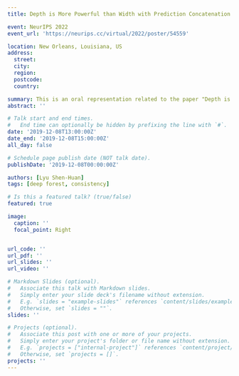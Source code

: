 ```yaml
---
title: Depth is More Powerful than Width with Prediction Concatenation in Deep Forest

event: NeurIPS 2022
event_url: 'https://neurips.cc/virtual/2022/poster/54559'

location: New Orleans, Louisiana, US
address:
  street: 
  city: 
  region: 
  postcode: 
  country: 

summary: This is an oral representation related to the paper "Depth is More Powerful than Width with Prediction Concatenation in Deep Forest".
abstract: ''

# Talk start and end times.
#   End time can optionally be hidden by prefixing the line with `#`.
date: '2019-12-08T13:00:00Z'
date_end: '2019-12-08T15:00:00Z'
all_day: false

# Schedule page publish date (NOT talk date).
publishDate: '2019-12-08T00:00:00Z'

authors: [Lyu Shen-Huan]
tags: [deep forest, consistency]

# Is this a featured talk? (true/false)
featured: true

image:
  caption: ''
  focal_point: Right


url_code: ''
url_pdf: ''
url_slides: ''
url_video: ''

# Markdown Slides (optional).
#   Associate this talk with Markdown slides.
#   Simply enter your slide deck's filename without extension.
#   E.g. `slides = "example-slides"` references `content/slides/example-slides.md`.
#   Otherwise, set `slides = ""`.
slides: ''

# Projects (optional).
#   Associate this post with one or more of your projects.
#   Simply enter your project's folder or file name without extension.
#   E.g. `projects = ["internal-project"]` references `content/project/deep-learning/index.md`.
#   Otherwise, set `projects = []`.
projects: ''
---
```

